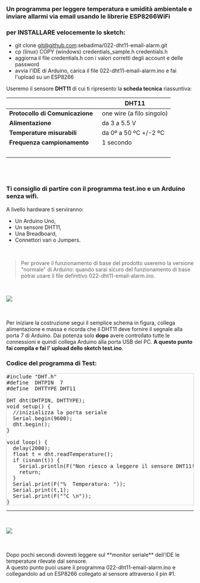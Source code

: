 
### Un programma per leggere temperatura e umidità ambientale e inviare allarmi via email usando le librerie ESP8266WiFi

### per INSTALLARE velocemente lo sketch:

* git clone git@github.com:sebadima/022-dht11-email-alarm.git
* cp (linux) COPY (windows) credentials_sample.h credentials.h
* aggiorna il file credentials.h con i valori corretti degli account e delle password
* avvia l'IDE di Arduino, carica il file 022-dht11-email-alarm.ino e fai l'upload su un ESP8266


Useremo il sensore **DHT11** di cui ti ripresento la **scheda tecnica** riassuntiva: 





|                            | **DHT11**                                                                                                                                                |
| -------------------------- | -------------------------------------------------------------------------------------------------------------------------------------------------------- |
| **Protocollo di Comunicazione** &nbsp;|  one wire (a filo singolo)                                                                                                                                                 |
| **Alimentazione**     | da 3 a 5.5 V                                                                                                                                               |
| **Temperature misurabili**      | da 0º a 50 ºC +/-2 ºC                                                                                                                                       |
| **Frequenza campionamento**        | 1 secondo                                                                                                                                                 |
<br>                                                                        |
<br>
<br>

### Ti consiglio di partire con il  programma test.ino e un Arduino senza wifi. 
A livello hardware ti serviranno:

- Un Arduino Uno,
- Un sensore DHT11,
- Una Breadboard,
- Connettori vari o Jumpers.

<br>

> Per provare il funzionamento di base del prodotto useremo la versione "normale" di Arduino: quando sarai sicuro del funzionamento di base potrai usare il file definitivo 022-dht11-email-alarm.ino. 

<br>

![](https://res.cloudinary.com/sebadima/image/upload/v1591736591/001/DHT22_20Design_bb_dfydiv.jpg)

<br><br>
Per iniziare la costruzione segui il semplice schema in figura, collega alimentazione e massa e ricorda che il DHT11 deve fornire il segnale alla porta 7 di Arduino. Dai potenza solo **dopo** avere controllato tutte le connessioni e quindi collega Arduino alla porta USB del PC. 
**A questo punto fai compila e fai l' upload dello sketch test.ino**.



### Codice del programma di Test:

<pre  class="prettyprint linenums" style="border:1px solid #d6d4d4;" >
#include "DHT.h"
#define  DHTPIN  7
#define  DHTTYPE DHT11   

DHT dht(DHTPIN, DHTTYPE);
void setup() {
  //inizializza la porta seriale
  Serial.begin(9600);
  dht.begin();
}

void loop() {
  delay(2000);
  float t = dht.readTemperature();
  if (isnan(t)) {
    Serial.println(F("Non riesco a leggere il sensore DHT11!"));
    return;
  }
  Serial.print(F("%  Temperatura: "));
  Serial.print(t,1);
  Serial.print(F("°C \n"));
}
</pre>


---

</br>

![](https://res.cloudinary.com/sebadima/image/upload/v1591976320/001/image_uak2rx.png)

</br>


<br> 
Dopo pochi secondi dovresti leggere sul **monitor seriale** dell'IDE le temperature rilevate dal sensore. 
<br> 
A questo punto puoi usare il programma 022-dht11-email-alarm.ino e collegandolo ad un ESP8266 collegato al sensore attraverso il pin #1.
</br>

